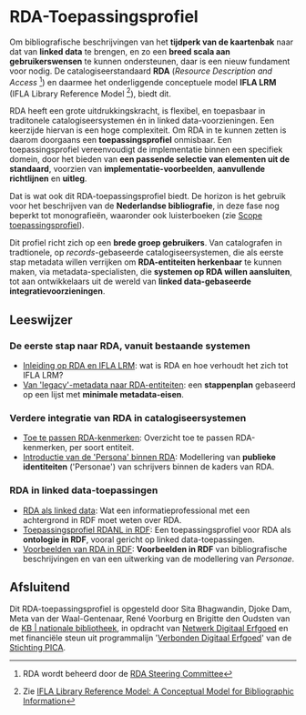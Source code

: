 # RDA-Toepassingsprofiel


Om bibliografische beschrijvingen van het **tijdperk van de kaartenbak** naar dat van **linked data** te brengen, en zo een **breed scala aan gebruikerswensen** te kunnen ondersteunen, daar is een nieuw fundament voor nodig. De catalogiseerstandaard **RDA** (*Resource Description and Access* [^1]) en daarmee het onderliggende conceptuele model **IFLA LRM** (IFLA Library Reference Model [^2]), biedt dit.

RDA heeft een grote uitdrukkingskracht, is flexibel, en toepasbaar in traditonele catalogiseersystemen én in linked data-voorzieningen. Een keerzijde hiervan is een hoge complexiteit. Om RDA in te kunnen zetten is daarom doorgaans een **toepassingsprofiel** onmisbaar. Een toepassingsprofiel vereenvoudigt de implementatie binnen een specifiek domein, door het bieden van **een passende selectie van elementen uit de standaard**, voorzien van **implementatie-voorbeelden**, **aanvullende richtlijnen** en **uitleg**.
 
Dat is wat ook dit RDA-toepassingsprofiel biedt. De horizon is het gebruik voor het beschrijven van de **Nederlandse bibliografie**, in deze fase nog beperkt tot monografieën, waaronder ook luisterboeken (zie [Scope toepassingsprofiel](Scope_toepassingsprofiel.md)).

Dit profiel richt zich op een **brede groep gebruikers**. Van catalografen in tradtionele, op *records*-gebaseerde catalogiseersystemen, die als eerste stap metadata willen verrijken om **RDA-entiteiten herkenbaar** te kunnen maken, via metadata-specialisten, die **systemen op RDA willen aansluiten**, tot aan ontwikkelaars uit de wereld van **linked data-gebaseerde integratievoorzieningen**.

## Leeswijzer

### De eerste stap naar RDA, vanuit bestaande systemen

* [Inleiding op RDA en IFLA LRM](RDA_en_LRM.md): wat is RDA en hoe verhoudt het zich tot IFLA LRM?
* [Van 'legacy'-metadata naar RDA-entiteiten](Van_legacy-metadata_naar_RDA-entiteiten.md): een **stappenplan** gebaseerd op een lijst met **minimale metadata-eisen**.

### Verdere integratie van RDA in catalogiseersystemen

* [Toe te passen RDA-kenmerken](RDA-kenmerken.md): Overzicht toe te passen RDA-kenmerken, per soort entiteit.
* [Introductie van de 'Persona' binnen RDA](Persona_in_RDA.md): Modellering van **publieke identiteiten** ('Personae') van schrijvers binnen de kaders van RDA.

### RDA in linked data-toepassingen 

* [RDA als linked data](rdf/RDA_als_linkeddata.md): Wat een informatieprofessional met een achtergrond in RDF moet weten over RDA.
* [Toepassingsprofiel RDANL in RDF](rdf/profile): Een toepassingsprofiel voor RDA als **ontologie in RDF**, vooral gericht op linked data-toepassingen.
* [Voorbeelden van RDA in RDF](rdf/examples): **Voorbeelden in RDF** van bibliografische beschrijvingen en van een uitwerking van de modellering van *Personae*. 
 
## Afsluitend

Dit RDA-toepassingsprofiel is opgesteld door Sita Bhagwandin, Djoke Dam,  Meta van der Waal-Gentenaar, René Voorburg en Brigitte den Oudsten van de [KB | nationale bibliotheek](https://www.kb.nl/), in opdracht van [Netwerk Digitaal Erfgoed](https://netwerkdigitaalerfgoed.nl) en met financiële steun uit programmalijn '[Verbonden Digitaal Erfgoed](https://www.stichtingpica.nl/programmalijnen/verbonden-digitaal-erfgoed/)' van de [Stichting PICA](https://www.stichtingpica.nl/).


[^1]: RDA wordt beheerd door de [RDA Steering Committee](http://www.rda-rsc.org)
[^2]: Zie [IFLA Library Reference Model: A Conceptual Model for Bibliographic Information](https://repository.ifla.org/handle/123456789/40)
